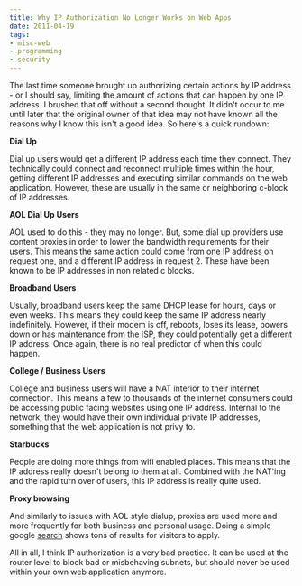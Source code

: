 ```yaml
---
title: Why IP Authorization No Longer Works on Web Apps
date: 2011-04-19
tags:
- misc-web
- programming
- security
---
```

The last time someone brought up authorizing certain actions by IP address - or I should say, limiting the amount of actions that can happen by one IP address.  I brushed that off without a second thought.  It didn't occur to me until later that the original owner of that idea may not have known all the reasons why I know this isn't a good idea.  So here's a quick rundown:

<!--more-->

**Dial Up**

Dial up users would get a different IP address each time they connect.  They technically could connect and reconnect multiple times within the hour, getting different IP addresses and executing similar commands on the web application.  However, these are usually in the same or neighboring c-block of IP addresses.

**AOL Dial Up Users**

AOL used to do this - they may no longer.  But, some dial up providers use content proxies in order to lower the bandwidth requirements for their users.  This means the same action could come from one IP address on request one, and a different IP address in request 2.  These have been known to be IP addresses in non related c blocks.

**Broadband Users**

Usually, broadband users keep the same DHCP lease for hours, days or even weeks.  This means they could keep the same IP address nearly indefinitely.  However, if their modem is off, reboots, loses its lease, powers down or has maintenance from the ISP, they could potentially get a different IP address.  Once again, there is no real predictor of when this could happen.

**College / Business Users**

College and business users will have a NAT interior to their internet connection.  This means a few to thousands of the internet consumers could be accessing public facing websites using one IP address.  Internal to the network, they would have their own individual private IP addresses, something that the web application is not privy to.

**Starbucks**

People are doing more things from wifi enabled places.  This means that the IP address really doesn't belong to them at all.  Combined with the NAT'ing and the rapid turn over of users, this IP address is really quite used.

**Proxy browsing**

And similarly to issues with AOL style dialup, proxies are used more and more frequently for both business and personal usage.  Doing a simple google [search](https://encrypted.google.com/search?q=proxy+sites) shows tons of results for visitors to apply. 

All in all, I think IP authorization is a very bad practice.  It can be used at the router level to block bad or misbehaving subnets, but should never be used within your own web application anymore.

